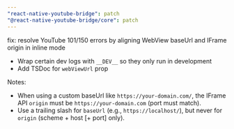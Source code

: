 ```yaml
---
"react-native-youtube-bridge": patch
"@react-native-youtube-bridge/core": patch
---
```


fix: resolve YouTube 101/150 errors by aligning WebView baseUrl and IFrame origin in inline mode

- Wrap certain dev logs with `__DEV__` so they only run in development
- Add TSDoc for `webViewUrl` prop

Notes:

- When using a custom baseUrl like `https://your-domain.com/`, the IFrame API `origin` must be `https://your-domain.com` (port must match).
- Use a trailing slash for `baseUrl` (e.g., `https://localhost/`), but never for `origin` (scheme + host [+ port] only).
